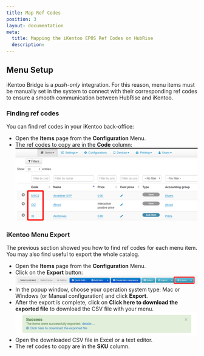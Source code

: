 ```yaml
---
title: Map Ref Codes
position: 3
layout: documentation
meta:
  title: Mapping the iKentoo EPOS Ref Codes on HubRise
  description:
---
```


## Menu Setup

iKentoo Bridge is a _push-only_ integration. For this reason, menu items must be manually set in the system to connect with their corresponding ref codes to ensure a smooth communication between HubRise and iKentoo.

### Finding ref codes

You can find ref codes in your iKentoo back-office:

- Open the **Items** page from the **Configuration** Menu.
- The ref codes to copy are in the **Code** column:
  ![](../images/007-en-integration-sku-codes.png)

### iKentoo Menu Export

The previous section showed you how to find ref codes for each menu item. You may also find useful to export the whole catalog.

- Open the **Items** page from the **Configuration** Menu.
- Click on the **Export** button:
  ![](../images/009-en-export-items.png)
- In the popup window, choose your operation system type: Mac or Windows (or Manual configuration) and click **Export**.
- After the export is complete, click on **Click here to download the exported file** to download the CSV file with your menu.
  ![Download items CSV](../images/006-en-2x-download-items.png)
- Open the downloaded CSV file in Excel or a text editor.
- The ref codes to copy are in the **SKU** column.
